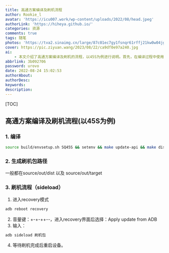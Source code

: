 ```yaml
---
title: 高通方案编译及刷机流程
author: Rookie_l
avatar: 'https://icu007.work/wp-content/uploads/2022/08/head.jpeg'
authorLink: 'https://hiheya.github.io/'
categories: 资源
comments: true
tags: 随笔
photos: 'https://tva2.sinaimg.cn/large/87c01ec7gy1fsnqr61rffj21kw0w04jg.jpg'
cover: https://pic.ziyuan.wang/2023/08/22/ca9df0e97a240.jpg
ai: 
    - 本文介绍了高通方案编译及刷机的流程，以45S为例进行说明。首先，在编译过程中使用指定的命令进行环境设置并生成更新和分发文件。接下来，提到了生成刷机包的路径，通常在source/out/dist和source/out/target目录下。然后，详细描述了通过sideload方式进行刷机的流程。该流程包括进入recovery模式，选择"Apply update from ADB"选项，执行adb sideload命令并等待刷机完成后重启设备。
abbrlink: 3b092706
password: urovo
date: 2022-08-24 15:02:53
authorAbout:
authorDesc:
keywords:
description:
---
```


[TOC]

## 高通方案编译及刷机流程(以45S为例)

### 1. 编译

```bash
source build/envsetup.sh SQ45S && setenv && make update-api && make dist -j16 2>&1 |tee build.log
```

### 2. 生成刷机包路径

一般都在source/out/dist 以及 source/out/target

### 3. 刷机流程（sideload）

1. 进入recovery模式

```bash
adb reboot recovery
```

2. 音量键：+-+-++--，进入recovery界面后选择：Apply update from ADB
3. 输入：

```bash
adb sideload 刷机包
```

4. 等待刷机完成后重启设备。
